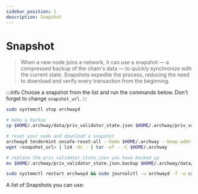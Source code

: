 ```yaml
---
sidebar_position: 1
description: Snapshot
---
```


# Snapshot

> When a new node joins a network, it can use a snapshot — a compressed backup of the chain's data — to quickly synchronize with the current state. Snapshots expedite the process, reducing the need to download and verify every transaction from the beginning.

:::info
Choose a snapshot from the list and run the commands below. Don't forget to change `snapshot_url`.
:::

```bash
sudo systemctl stop archwayd

# make a backup
cp $HOME/.archway/data/priv_validator_state.json $HOME/.archway/priv_validator_state.json.backup 

# reset your node and download a snapshot
archwayd tendermint unsafe-reset-all --home $HOME/.archway --keep-addr-book 
wget <snapshot_url> | lz4 -dc - | tar -xf - -C $HOME/.archway

# replace the priv_validator_state.json you have backed up
mv $HOME/.archway/priv_validator_state.json.backup $HOME/.archway/data/priv_validator_state.json 

sudo systemctl restart archwayd && sudo journalctl -u archwayd -f -o cat
```

A list of Snapshots you can use: